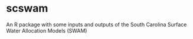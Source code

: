# scswam
An R package with some inputs and outputs of the South Carolina Surface Water Allocation Models (SWAM)
